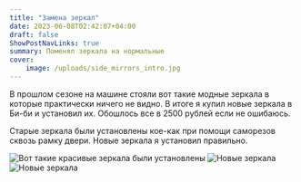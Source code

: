 ```yaml
---
title: "Замена зеркал"
date: 2023-06-08T02:42:07+04:00
draft: false
ShowPostNavLinks: true
summary: Поменял зеркала на нормальные
cover:
    image: /uploads/side_mirrors_intro.jpg
---
```



В прошлом сезоне на машине стояли вот такие модные зеркала в которые практически ничего не видно. В итоге я купил новые зеркала в Би-би и установил их. Обошлось все в 2500 рублей если не ошибаюсь.

Старые зеркала были установлены кое-как при помощи саморезов сквозь рамку двери. Новые зеркала я установил правильно.

![Вот такие красивые зеркала были установлены](/uploads/side_mirrors_1.jpg)
![Новые зеркала](/uploads/side_mirrors_2.jpg)
![Новые зеркала](/uploads/side_mirrors_3.jpg)

